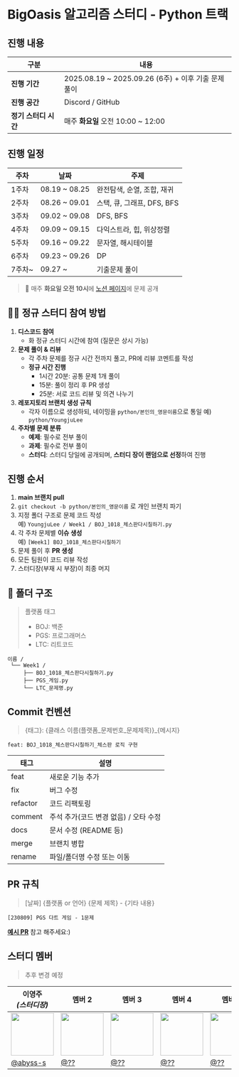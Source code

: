 # BigOasis 알고리즘 스터디 - Python 트랙

## 진행 내용 

| 구분       | 내용 |
| --- | --- |
| **진행 기간** | 2025.08.19 ~ 2025.09.26 (6주) + 이후 기출 문제 풀이 |
| **진행 공간** | Discord / GitHub |
| **정기 스터디 시간** | 매주 **화요일** 오전 10:00 ~ 12:00 |

## 진행 일정

| 주차  | 날짜                | 주제 |
|-------|--------------------|------|
| 1주차 | 08.19 ~ 08.25      | 완전탐색, 순열, 조합, 재귀 |
| 2주차 | 08.26 ~ 09.01      | 스택, 큐, 그래프, DFS, BFS |
| 3주차 | 09.02 ~ 09.08      | DFS, BFS |
| 4주차 | 09.09 ~ 09.15      | 다익스트라, 힙, 위상정렬 |
| 5주차 | 09.16 ~ 09.22      | 문자열, 해시테이블 |
| 6주차 | 09.23 ~ 09.26      | DP |
| 7주차~| 09.27 ~            | 기출문제 풀이 |

> 📌 매주 **화요일 오전 10시**에 [노션 페이지](https://www.notion.so/BigOasis-250672106a20807ca6e0f592c364e091?source=copy_link)에 문제 공개

## 🙋‍♂️ 정규 스터디 참여 방법

1. **디스코드 참여**  
   - 화 정규 스터디 시간에 참여 (질문은 상시 가능)
2. **문제 풀이 & 리뷰**  
   - 각 주차 문제를 정규 시간 전까지 풀고, PR에 리뷰 코멘트를 작성
   - **정규 시간 진행**  
     - 1시간 20분: 공통 문제 1개 풀이  
     - 15분: 풀이 정리 후 PR 생성  
     - 25분: 서로 코드 리뷰 및 의견 나누기
3. **레포지토리 브랜치 생성 규칙**
   - 각자 이름으로 생성하되, 네이밍을 `python/본인의_영문이름`으로 통일
     예) `python/YoungjuLee`
4. **주차별 문제 분류**
   * **예제**: 필수로 전부 풀이
   * **과제**: 필수로 전부 풀이
   * **스터디**: 스터디 당일에 공개되며, **스터디 장이 랜덤으로 선정**하여 진행

## 진행 순서

1. **main 브랜치 pull**
2. `git checkout -b python/본인의_영문이름` 로 개인 브랜치 파기
3. 지정 폴더 구조로 문제 코드 작성  
   예) `YoungjuLee / Week1 / BOJ_1018_체스판다시칠하기.py`
4. 각 주차 문제별 **이슈 생성**  
   예) `[Week1] BOJ_1018_체스판다시칠하기`
5. 문제 풀이 후 **PR 생성**
6. 모든 팀원이 코드 리뷰 작성
7. 스터디장(부재 시 부장)이 최종 머지

## 📂 폴더 구조

> 플랫폼 태그  
> - BOJ: 백준  
> - PGS: 프로그래머스  
> - LTC: 리트코드

```
이름 /
 └── Week1 /
     ├── BOJ_1018_체스판다시칠하기.py
     ├── PGS_게임.py
     └── LTC_문제명.py
```


## Commit 컨벤션
> {태그}: {클래스 이름(플랫폼_문제번호_문제제목)}_{메시지}
```
feat: BOJ_1018_체스판다시칠하기_체스판 로직 구현
```


| 태그       | 설명 |
|-----------|------|
| feat      | 새로운 기능 추가 |
| fix       | 버그 수정 |
| refactor  | 코드 리팩토링 |
| comment   | 주석 추가(코드 변경 없음) / 오타 수정 |
| docs      | 문서 수정 (README 등) |
| merge     | 브랜치 병합 |
| rename    | 파일/폴더명 수정 또는 이동 |


## PR 규칙
> [날짜] {플랫폼 or 언어} {문제 제목} - {기타 내용}
```
[230809] PGS 다트 게임 - 1문제
```

**[예시 PR](https://github.com/BigOasis/Python/pull/1)** 참고 해주세요:)



## 스터디 멤버

> 추후 변경 예정

| 이영주 <br/> *(스터디장)*                                                   | 멤버 2                                                                        | 멤버 3                                                                        | 멤버 4                                                                        | 멤버 5                                                                        | 멤버 6                                                                        | 멤버 7                                                                        | 멤버 8                                                                        |
| -------------------------------------------------------------------- | --------------------------------------------------------------------------- | --------------------------------------------------------------------------- | --------------------------------------------------------------------------- | --------------------------------------------------------------------------- | --------------------------------------------------------------------------- | --------------------------------------------------------------------------- | --------------------------------------------------------------------------- |
| <img src="https://avatars.githubusercontent.com/u/77565980?v=4" width="96"> | <img src="https://avatars.githubusercontent.com/u/00000000?v=4" width="96"> | <img src="https://avatars.githubusercontent.com/u/00000000?v=4" width="96"> | <img src="https://avatars.githubusercontent.com/u/00000000?v=4" width="96"> | <img src="https://avatars.githubusercontent.com/u/00000000?v=4" width="96"> | <img src="https://avatars.githubusercontent.com/u/00000000?v=4" width="96"> | <img src="https://avatars.githubusercontent.com/u/00000000?v=4" width="96"> | <img src="https://avatars.githubusercontent.com/u/00000000?v=4" width="96"> |
| [@abyss-s](https://github.com/abyss-s)                               | [@??](https://github.com)                                                   | [@??](https://github.com)                                                   | [@??](https://github.com)                                                   | [@??](https://github.com)                                                   | [@??](https://github.com)                                                   | [@??](https://github.com)                                                   | [@??](https://github.com)                                                   |

